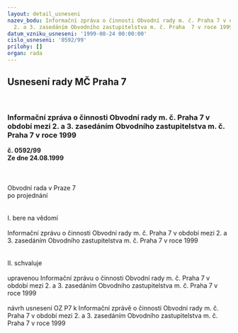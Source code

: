 ```yaml
---
layout: detail_usneseni
nazev_bodu: Informační zpráva o činnosti Obvodní rady m. č. Praha 7 v období mezi
  2. a 3. zasedáním Obvodního zastupitelstva m. č. Praha  7 v roce 1999
datum_vzniku_usneseni: '1999-08-24 00:00:00'
cislo_usneseni: '0592/99'
prilohy: []
organ: rada
---
```

<div id="ucUsn_pList" class="usn">
	<span><h2>Usnesení rady MČ Praha 7 </h2>
<br></span><div class="standBody">
<span><h3>Informační zpráva o činnosti Obvodní rady m. č. Praha 7 v období mezi 2. a 3. zasedáním Obvodního zastupitelstva m. č. Praha  7 v roce 1999</h3></span><div class="center">
		<strong>č. 0592/99</strong><br>
	</div>
<div class="center">
		<strong>Ze dne 24.08.1999</strong><br><br>
	</div>
<br>     <br>Obvodní rada v Praze 7<br>po projednání<br><br><br>I.	bere na vědomí<br><br> Informační zprávu o činnosti Obvodní rady m. č. Praha 7 v období mezi 2. a 3. zasedáním Obvodního zastupitelstva m. č. Praha 7 v roce 1999<br><br><br>II.	schvaluje <br><br>upravenou  Informační zprávu o činnosti Obvodní rady m. č. Praha 7 v období mezi 2. a 3. zasedáním Obvodního zastupitelstva m. č. Praha 7 v roce 1999<br><br>návrh usnesení OZ P7 k Informační zprávě o činností Obvodní rady m. č. Praha 7 v období mezi 2. a 3. zasedáním Obvodního zastupitelstva m. č. Praha 7 v roce 1999<br>
</div>
</div>